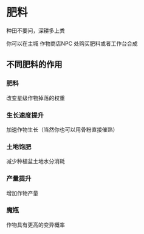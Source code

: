 # 肥料

种田不要问，深耕多上粪

你可以在主城 作物商店NPC 处购买肥料或者工作台合成

## 不同肥料的作用

### 肥料

改变星级作物掉落的权重

### 生长速度提升

加速作物生长（当然你也可以用骨粉直接催熟）

### 土地饱肥

减少种植盆土地水分消耗

### 产量提升

增加作物产量

### 魔瓶

作物具有更高的变异概率